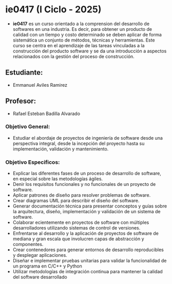 # ie0417 (I Ciclo - 2025)
- **ie0417** es un curso orientado a la comprension del desarrollo de softwares en
una industria. Es decir, para obtener un producto de calidad con un tiempo y costo determinado se deben aplicar de forma sistemática un conjunto de métodos, técnicas y herramientas.
Este curso se centra en el aprendizaje de las tareas vinculadas
a la construcción del producto software y se da una introducción a aspectos relacionados con la
gestión del proceso de construcción. 

## Estudiante:
- Emmanuel Aviles Ramirez

## Profesor: 
- Rafael Esteban Badilla Alvarado

### Objetivo General:
- Estudiar el abordaje de proyectos de ingeniería de software desde una perspectiva integral,
desde la incepción del proyecto hasta su implementación, validación y mantenimiento.

### Objetivo Especificos:
- Explicar las diferentes fases de un proceso de desarrollo de software, en especial sobre las
metodologías ágiles.
- Denir los requisitos funcionales y no funcionales de un proyecto de software.
- Aplicar patrones de diseño para resolver problemas de software.
- Crear diagramas UML para describir el diseño del software.
- Generar documentación técnica para presentar conceptos y guías sobre la arquitectura,
diseño, implementación y validación de un sistema de software.
- Colaborar ecientemente en proyectos de software con múltiples desarrolladores utilizando
sistemas de control de versiones.
- Enfrentarse al desarrollo y la aplicación de proyectos de software de mediana y gran escala
que involucren capas de abstracción y componentes.
- Crear contenedores para generar entornos de desarrollo reproducibles y desplegar
aplicaciones.
- Diseñar e implementar pruebas unitarias para validar la funcionalidad de un programa en
C/C++ y Python
- Utilizar metodologías de integración continua para mantener la calidad del software
desarrollado
